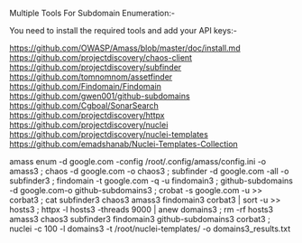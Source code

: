Multiple Tools For Subdomain Enumeration:-


You need to install the required tools and add your API keys:-

https://github.com/OWASP/Amass/blob/master/doc/install.md
https://github.com/projectdiscovery/chaos-client
https://github.com/projectdiscovery/subfinder
https://github.com/tomnomnom/assetfinder
https://github.com/Findomain/Findomain
https://github.com/gwen001/github-subdomains
https://github.com/Cgboal/SonarSearch
https://github.com/projectdiscovery/httpx
https://github.com/projectdiscovery/nuclei
https://github.com/projectdiscovery/nuclei-templates
https://github.com/emadshanab/Nuclei-Templates-Collection




amass enum -d google.com -config /root/.config/amass/config.ini -o amass3 ; chaos -d google.com -o chaos3  ; subfinder -d google.com -all -o subfinder3 ; findomain -t google.com -q -u findomain3 ; github-subdomains -d google.com-o github-subdomains3 ; crobat -s google.com -u >> corbat3 ; cat  subfinder3 chaos3 amass3 findomain3 corbat3 | sort -u >> hosts3 ;  httpx -l hosts3 -threads 9000  | anew domains3 ; rm -rf hosts3 amass3 chaos3 subfinder3 findomain3 github-subdomains3 corbat3 ; nuclei -c 100 -l domains3 -t /root/nuclei-templates/  -o domains3_results.txt
